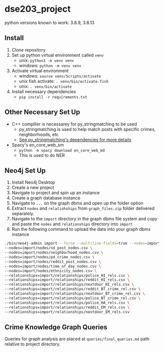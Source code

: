 # dse203_project
python versions known to work: 3.8.9, 3.8.13
## Install
1. Clone repository
2. Set up python virtual environment called `venv`
    * unix: `python3 -m venv venv`
    * windows: `python -m venv venv`
3. Activate virtual environment
    * windows: `source venv/Scripts/activate`
    * unix fish activate: `. venv/bin/activate.fish`
    * unix: `. venv/bin/activate`
4. Install necessary dependencies
    * `pip install -r requirements.txt`
    
## Other Necessary Set Up
* C++ compliler is necessarey for py_stringmatching to be used
    * py_stringmatching is used to help match posts with specific crimes, neighborhoods, etc
    * [See py_stringmatching's dependencies for more details](https://pypi.org/project/py-stringmatching/)
* Spacy's en_core_web_sm
    * `python -m spacy download en_core_web_md`
    * This is used to do NER

## Neo4j Set Up
1. Install Neo4j Desktop
2. Create a new project
3. Navigate to project and spin up an instance
4. Create a graph database instance
5. Navigate to `...` on the graph dbms and open up the folder option
6. Extract `nodes` and `relatiohships` from `graph_files.zip` folder delivered separately.
7. Navigate to the `import` directory in the graph dbms file system and copy and paste the `nodes` and `relationships` directory into `import`
8. Run the following command to upload the data into your graph dbms instance

```bash
./bin/neo4j-admin import --force --multiline-fields=true --nodes=import/nodes/crime_nodes.csv \
--nodes=import/nodes/nd_post_nodes.csv \
--nodes=import/nodes/neighborhood_nodes.csv \
--nodes=import/nodes/pd_crime_nodes.csv \
--nodes=import/nodes/reddit_post_nodes.csv \
--nodes=import/nodes/time_of_day_nodes.csv \
--nodes=import/nodes/ethnicity_nodes.csv \
--relationships=import/relationships/police_HI_rels.csv \
--relationships=import/relationships/reddit_HI_rels.csv \
--relationships=import/relationships/nextdoor_HI_rels.csv \
--relationships=import/relationships/reddit_BT_crime_rel.csv \
--relationships=import/relationships/nextdoor_BT_crime_rel.csv \
--relationships=import/relationships/police_BT_crime_rel.csv \
--relationships=import/relationships/police_HA_rels.csv \
--relationships=import/relationships/reddit_EM_rels.csv \
--relationships=import/relationships/nextdoor_EM_rels.csv
```


## Crime Knowledge Graph Queries
Queries for graph analysis are placed at `queries/final_queries.md` path relative to project directory.

